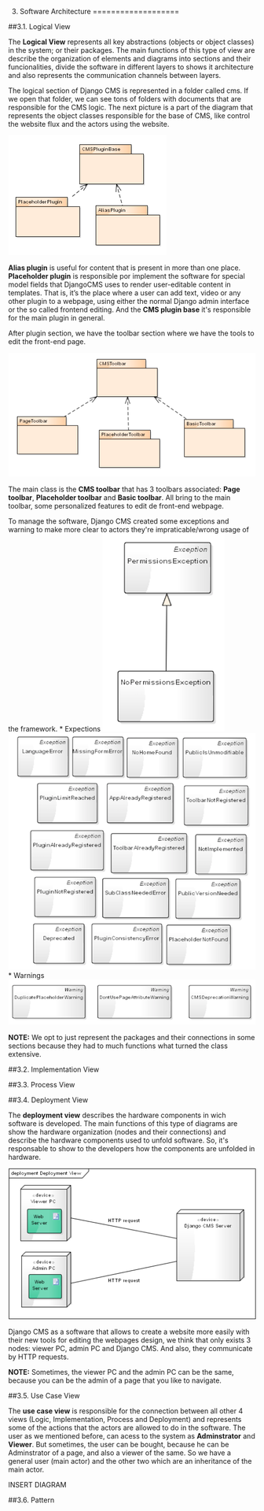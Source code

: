 3. Software Architecture
===================



##3.1. Logical View

The **Logical View** represents all key abstractions (objects or object classes) in the system; or their packages. The main functions of this type of view are describe the organization of elements and diagrams into sections and their funcionalities, divide the software in different layers to shows it architecture and also represents the communication channels between layers.

The logical section of Django CMS is represented in a folder called cms. If we open that folder, we can see tons of folders with documents that are responsible for the CMS logic. 
The next picture is a part of the diagram that represents the object classes responsible for the base of CMS, like control the website flux and the actors using the website.

![](/ESOF-docs/images/plugin.png)

**Alias plugin** is useful for content that is present in more than one place. **Placeholder plugin** is responsible por implement the software for special model fields that DjangoCMS uses to render user-editable content in templates. That is, it’s the place where a user can add text, video or any other plugin to a webpage, using either the normal Django admin interface or the so called frontend editing. And the **CMS plugin base** it's responsible for the main plugin in general.

After plugin section, we have the toolbar section where we have the tools to edit the front-end page.

![](/ESOF-docs/images/toolbar.png)

The main class is the **CMS toolbar** that has 3 toolbars associated: **Page toolbar**, **Placeholder toolbar** and **Basic toolbar**. All bring to the main toolbar, some personalized features to edit de front-end webpage.

To manage the software, Django CMS created some exceptions and warning to make more clear to actors they're impraticable/wrong usage of the framework.
    * Expections
![](/ESOF-docs/images/exception1.png)
![](/ESOF-docs/images/exception2.png)
    * Warnings
![](/ESOF-docs/images/warning.png)

**NOTE:** We opt to just represent the packages and their connections in some sections because they had to much functions what turned the class extensive. 

##3.2. Implementation View

##3.3. Process View 

##3.4. Deployment View

The **deployment view** describes the hardware components in wich software is developed. The main functions of this type of diagrams are show the hardware organization (nodes and their connections) and describe the hardware components used to unfold software. So, it's responsable to show to the developers how the components are unfolded in hardware. 

![](/ESOF-docs/images/dev.png)

Django CMS as a software that allows to create a website more easily with their new tools for editing the webpages design, we think that only exists 3 nodes: viewer PC, admin PC and Django CMS. And also, they communicate by HTTP requests. 

**NOTE:** Sometimes, the viewer PC and the admin PC can be the same, because you can be the admin of a page that you like to navigate.

##3.5. Use Case View

The **use case view** is responsible for the connection between all other 4 views (Logic, Implementation, Process and Deployment) and represents some of the actions that the actors are allowed to do in the software. The user as we mentioned before, can acess to the system as **Adminstrator** and **Viewer**. But sometimes, the user can be bought, because he can be Adminstrator of a page, and also a viewer of the same. So we have a general user (main actor) and the other two which are an inheritance of the main actor.

INSERT DIAGRAM 

##3.6. Pattern



